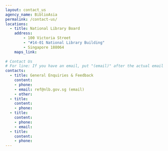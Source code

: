 ```yaml
---
layout: contact_us
agency_name: BiblioAsia
permalink: /contact-us/
locations:
  - title: National Library Board
    address:
        - 100 Victoria Street
        - "#14-01 National Library Building"
        - Singapore 188064
    maps_link: 
 
# Contact Us
# For line: If you have an email, put "(email)" after the actual email
contacts:
  - title: General Enquiries & Feedback
    content:
    - phone: 
    - email: ref@nlb.gov.sg (email)
    - other:
  - title: 
    content:
    - phone:
  - title: 
    content:
    - phone:
    - email:
  - title: 
    content:
    - phone:
---
```


